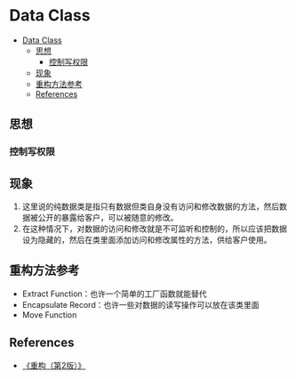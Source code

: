 # Data Class


<!-- TOC -->

- [Data Class](#data-class)
    - [思想](#思想)
        - [控制写权限](#控制写权限)
    - [现象](#现象)
    - [重构方法参考](#重构方法参考)
    - [References](#references)

<!-- /TOC -->


## 思想
### 控制写权限


## 现象
1. 这里说的纯数据类是指只有数据但类自身没有访问和修改数据的方法，然后数据被公开的暴露给客户，可以被随意的修改。
2. 在这种情况下，对数据的访问和修改就是不可监听和控制的，所以应该把数据设为隐藏的，然后在类里面添加访问和修改属性的方法，供给客户使用。


## 重构方法参考
* Extract Function：也许一个简单的工厂函数就能替代
* Encapsulate Record：也许一些对数据的读写操作可以放在该类里面
* Move Function


## References
* [《重构（第2版）》](https://book.douban.com/subject/33400354/)
